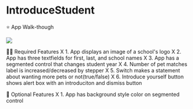 # IntroduceStudent
⭐️ App Walk-though

 ![](http://www.giphy.com/gifs/zxQclZwLGKlCUcUwn7)





🧚🏿 Required Features
X 1. App displays an image of a school's logo 
X 2. App has three textfields for first, last, and school names
X 3. App has a segmented control that changes student year
X 4. Number of pet matches label is increased/decreased by stepper
X 5. Switch makes a statement about wanting more pets or not(true/false)
X 6. Introduce yourself button shows alert box with an introduciton and dismiss button

🤖 Optional Features
X 1. App has background style color on segmented control
